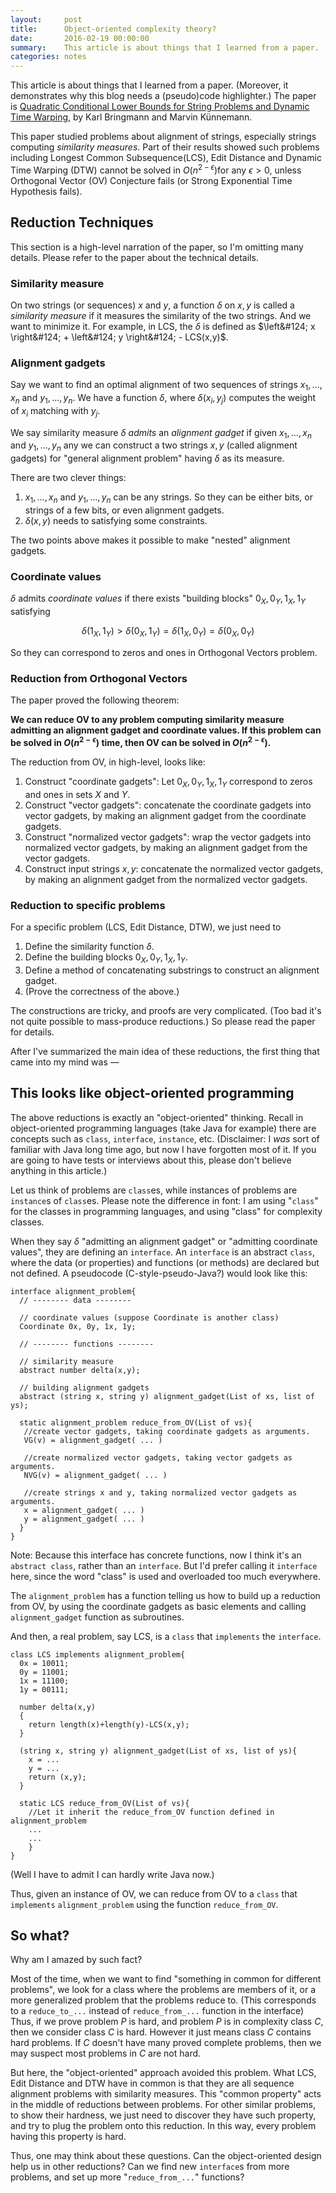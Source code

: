```yaml
---
layout:     post
title:      Object-oriented complexity theory?
date:       2016-02-19 00:00:00
summary:    This article is about things that I learned from a paper. (Moreover, it demonstrates why this blog needs a (pseudo)code highlighter.)
categories: notes
---
```




This article is about things that I learned from a paper. (Moreover, it demonstrates why this blog needs a (pseudo)code highlighter.) The paper is [Quadratic Conditional Lower Bounds for String Problems and Dynamic Time Warping](http://arxiv.org/abs/1502.01063), by Karl Bringmann and Marvin Künnemann.

This paper studied problems about alignment of strings, especially strings computing *similarity measures*. Part of their results showed such problems including Longest Common Subsequence(LCS), Edit Distance and Dynamic Time Warping (DTW) cannot be solved in $O(n^{2-\epsilon})​$ for any $\epsilon > 0​$, unless Orthogonal Vector (OV) Conjecture fails (or Strong Exponential Time Hypothesis fails).

## Reduction Techniques

This section is a high-level narration of the paper, so I'm omitting many details. Please refer to the paper about the technical details.

### Similarity measure

On two strings (or sequences) $x$ and $y$, a function $\delta$ on $x,y$ is called a *similarity measure* if it measures the similarity of the two strings. And we want to minimize it. For example, in LCS, the $\delta$ is defined as $\left&#124; x \right&#124; + \left&#124; y \right&#124; - LCS(x,y)$.

### Alignment gadgets

Say we want to find an optimal alignment of two sequences of strings $x_1, \dots, x_n$ and $y_1, \dots, y_n$. We have a function $\delta$, where $\delta(x_i,y_j)$ computes the weight of $x_i$ matching with $y_j$.

We say similarity measure $\delta$ *admits* an *alignment gadget* if given $x_1, \dots, x_n$ and $y_1, \dots, y_n$ any we can construct a two strings $x,y$ (called alignment gadgets) for "general alignment problem" having $\delta$ as its measure.

There are two clever things:

1.  $x_1, \dots, x_n$ and $y_1, \dots, y_n$ can be any strings. So they can be either bits, or strings of a few bits, or even alignment gadgets.
2. $\delta(x,y)$ needs to satisfying some constraints.

The two points above makes it possible to make "nested" alignment gadgets.

### Coordinate values

$\delta$ admits *coordinate values* if there exists "building blocks" $0_X, 0_Y, 1_X, 1_Y$ satisfying

$$\delta(1_X,1_Y) >  \delta(0_X,1_Y) = \delta(1_X,0_Y) = \delta(0_X,0_Y)$$

So they can correspond to zeros and ones in Orthogonal Vectors problem.

### Reduction from Orthogonal Vectors

The paper proved the following theorem:

**We can reduce OV to any problem computing similarity measure admitting an alignment gadget and coordinate values. If this problem can be solved in $O(n^{2-\epsilon})$ time, then OV can be solved in $O(n^{2-\epsilon})$.**

The reduction from OV, in high-level, looks like:

1. Construct "coordinate gadgets": Let $0_X, 0_Y, 1_X, 1_Y$ correspond to zeros and ones in sets $X$ and $Y$.
2. Construct "vector gadgets": concatenate the coordinate gadgets into vector gadgets, by making an alignment gadget from the coordinate gadgets.
3. Construct "normalized vector gadgets": wrap the vector gadgets into normalized vector gadgets, by making an alignment gadget from the vector gadgets.
4. Construct input strings $x, y$: concatenate the normalized vector gadgets, by making an alignment gadget from the normalized vector gadgets.

### Reduction to specific problems

For a specific problem (LCS, Edit Distance, DTW), we just need to

1. Define the similarity function $\delta$.
2. Define the building blocks $0_X, 0_Y, 1_X, 1_Y$.
3. Define a method of concatenating substrings to construct an alignment gadget.
4. (Prove the correctness of the above.)

The constructions are tricky, and proofs are very complicated. (Too bad it's not quite possible to mass-produce reductions.) So please read the paper for details.

After I've summarized the main idea of these reductions, the first thing that came into my mind was — 

## This looks like object-oriented programming

The above reductions is exactly an "object-oriented" thinking. Recall in object-oriented programming languages (take Java for example) there are concepts such as `class`, `interface`, `instance`, etc. (Disclaimer: I *was* sort of familiar with Java long time ago, but now I have forgotten most of it. If you are going to have tests or interviews about this, please don't believe anything in this article.)

Let us think of problems are `class`es, while instances of problems are `instance`s of `class`es. Please note the difference in font: I am using "`class`" for the classes in programming languages, and using "class" for complexity classes.

When they say $\delta$ "admitting an alignment gadget" or "admitting coordinate values", they are defining an `interface`. An `interface` is an abstract `class`, where the data (or properties) and functions (or methods) are declared but not defined. A pseudocode (C-style-pseudo-Java?) would look like this:

```
interface alignment_problem{
  // -------- data --------
    
  // coordinate values (suppose Coordinate is another class)
  Coordinate 0x, 0y, 1x, 1y;
    
  // -------- functions --------
    
  // similarity measure
  abstract number delta(x,y);
    
  // building alignment gadgets
  abstract (string x, string y) alignment_gadget(List of xs, list of ys);
    
  static alignment_problem reduce_from_OV(List of vs){
   //create vector gadgets, taking coordinate gadgets as arguments.
   VG(v) = alignment_gadget( ... )
        
   //create normalized vector gadgets, taking vector gadgets as arguments.
   NVG(v) = alignment_gadget( ... )
        
   //create strings x and y, taking normalized vector gadgets as arguments.
   x = alignment_gadget( ... )
   y = alignment_gadget( ... )
  }
}
```

Note: Because this interface has concrete functions, now I think it's an `abstract class`, rather than an `interface`. But I'd prefer calling it `interface` here, since the word "class" is used and overloaded too much everywhere.

The `alignment_problem` has a function telling us how to build up a reduction from OV, by using the coordinate gadgets as basic elements and calling `alignment_gadget` function as subroutines.

And then, a real problem, say LCS, is a `class` that `implements` the `interface`.

```
class LCS implements alignment_problem{
  0x = 10011;
  0y = 11001;
  1x = 11100;
  1y = 00111;
  
  number delta(x,y)
  {
    return length(x)+length(y)-LCS(x,y);
  }
  
  (string x, string y) alignment_gadget(List of xs, list of ys){
    x = ...
    y = ...
    return (x,y);
  }
  
  static LCS reduce_from_OV(List of vs){
    //Let it inherit the reduce_from_OV function defined in alignment_problem
    ...
    ...
	}
}
```

(Well I have to admit I can hardly write Java now.)

Thus, given an instance of OV, we can reduce from OV to a `class` that `implements` `alignment_problem` using the function `reduce_from_OV`.

## So what?

Why am I amazed by such fact?

Most of the time, when we want to find "something in common for different problems", we look for a class where the problems are members of it, or a more generalized problem that the problems reduce to. (This corresponds to a `reduce_to_...` instead of `reduce_from_...` function in the interface) Thus, if we prove problem $P$ is hard, and problem $P$ is in complexity class $C$, then we consider class $C$ is hard. However it just means class $C$ contains hard problems. If $C$ doesn't have many proved complete problems, then we may suspect most problems in $C$ are not hard.

But here, the "object-oriented" approach avoided this problem. What LCS, Edit Distance and DTW have in common is that they are all sequence alignment problems with similarity measures. This "common property" acts in the middle of reductions between problems. For other similar problems, to show their hardness, we just need to discover they have such property, and try to plug the problem onto this reduction. In this way, every problem having this property is hard.

Thus, one may think about these questions. Can the object-oriented design help us in other reductions? Can we find new `interface`s from more problems, and set up more "`reduce_from_...`" functions?